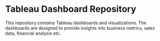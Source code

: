 # Tableau Dashboard Repository

This repository contains Tableau dashboards and visualizations. The dashboards are designed to provide insights into business metrics, sales data, financial analysis etc.
